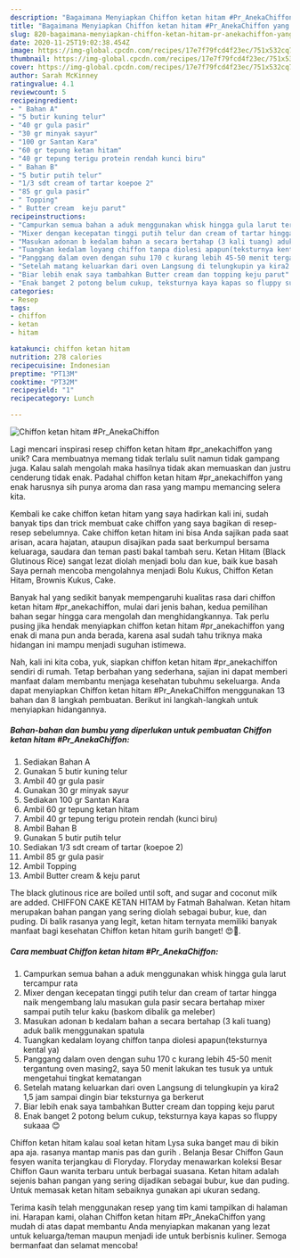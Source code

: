 ```yaml
---
description: "Bagaimana Menyiapkan Chiffon ketan hitam #Pr_AnekaChiffon yang Bikin Ngiler"
title: "Bagaimana Menyiapkan Chiffon ketan hitam #Pr_AnekaChiffon yang Bikin Ngiler"
slug: 820-bagaimana-menyiapkan-chiffon-ketan-hitam-pr-anekachiffon-yang-bikin-ngiler
date: 2020-11-25T19:02:38.454Z
image: https://img-global.cpcdn.com/recipes/17e7f79fcd4f23ec/751x532cq70/chiffon-ketan-hitam-pr_anekachiffon-foto-resep-utama.jpg
thumbnail: https://img-global.cpcdn.com/recipes/17e7f79fcd4f23ec/751x532cq70/chiffon-ketan-hitam-pr_anekachiffon-foto-resep-utama.jpg
cover: https://img-global.cpcdn.com/recipes/17e7f79fcd4f23ec/751x532cq70/chiffon-ketan-hitam-pr_anekachiffon-foto-resep-utama.jpg
author: Sarah McKinney
ratingvalue: 4.1
reviewcount: 5
recipeingredient:
- " Bahan A"
- "5 butir kuning telur"
- "40 gr gula pasir"
- "30 gr minyak sayur"
- "100 gr Santan Kara"
- "60 gr tepung ketan hitam"
- "40 gr tepung terigu protein rendah kunci biru"
- " Bahan B"
- "5 butir putih telur"
- "1/3 sdt cream of tartar koepoe 2"
- "85 gr gula pasir"
- " Topping"
- " Butter cream  keju parut"
recipeinstructions:
- "Campurkan semua bahan a aduk menggunakan whisk hingga gula larut tercampur rata"
- "Mixer dengan kecepatan tinggi putih telur dan cream of tartar hingga naik mengembang lalu masukan gula pasir secara bertahap mixer sampai putih telur kaku (baskom dibalik ga meleber)"
- "Masukan adonan b kedalam bahan a secara bertahap (3 kali tuang) aduk balik menggunakan spatula"
- "Tuangkan kedalam loyang chiffon tanpa diolesi apapun(teksturnya kental ya)"
- "Panggang dalam oven dengan suhu 170 c kurang lebih 45-50 menit tergantung oven masing2, saya 50 menit lakukan tes tusuk ya untuk mengetahui tingkat kematangan"
- "Setelah matang keluarkan dari oven Langsung di telungkupin ya kira2 1,5 jam sampai dingin biar teksturnya ga berkerut"
- "Biar lebih enak saya tambahkan Butter cream dan topping keju parut"
- "Enak banget 2 potong belum cukup, teksturnya kaya kapas so fluppy sukaaa 😊"
categories:
- Resep
tags:
- chiffon
- ketan
- hitam

katakunci: chiffon ketan hitam 
nutrition: 278 calories
recipecuisine: Indonesian
preptime: "PT13M"
cooktime: "PT32M"
recipeyield: "1"
recipecategory: Lunch

---
```



![Chiffon ketan hitam #Pr_AnekaChiffon](https://img-global.cpcdn.com/recipes/17e7f79fcd4f23ec/751x532cq70/chiffon-ketan-hitam-pr_anekachiffon-foto-resep-utama.jpg)

Lagi mencari inspirasi resep chiffon ketan hitam #pr_anekachiffon yang unik? Cara membuatnya memang tidak terlalu sulit namun tidak gampang juga. Kalau salah mengolah maka hasilnya tidak akan memuaskan dan justru cenderung tidak enak. Padahal chiffon ketan hitam #pr_anekachiffon yang enak harusnya sih punya aroma dan rasa yang mampu memancing selera kita.

Kembali ke cake chiffon ketan hitam yang saya hadirkan kali ini, sudah banyak tips dan trick membuat cake chiffon yang saya bagikan di resep-resep sebelumnya. Cake chiffon ketan hitam ini bisa Anda sajikan pada saat arisan, acara hajatan, ataupun disajikan pada saat berkumpul bersama keluaraga, saudara dan teman pasti bakal tambah seru. Ketan Hitam (Black Glutinous Rice) sangat lezat diolah menjadi bolu dan kue, baik kue basah Saya pernah mencoba mengolahnya menjadi Bolu Kukus, Chiffon Ketan Hitam, Brownis Kukus, Cake.

Banyak hal yang sedikit banyak mempengaruhi kualitas rasa dari chiffon ketan hitam #pr_anekachiffon, mulai dari jenis bahan, kedua pemilihan bahan segar hingga cara mengolah dan menghidangkannya. Tak perlu pusing jika hendak menyiapkan chiffon ketan hitam #pr_anekachiffon yang enak di mana pun anda berada, karena asal sudah tahu triknya maka hidangan ini mampu menjadi suguhan istimewa.


Nah, kali ini kita coba, yuk, siapkan chiffon ketan hitam #pr_anekachiffon sendiri di rumah. Tetap berbahan yang sederhana, sajian ini dapat memberi manfaat dalam membantu menjaga kesehatan tubuhmu sekeluarga. Anda dapat menyiapkan Chiffon ketan hitam #Pr_AnekaChiffon menggunakan 13 bahan dan 8 langkah pembuatan. Berikut ini langkah-langkah untuk menyiapkan hidangannya.

<!--inarticleads1-->

##### Bahan-bahan dan bumbu yang diperlukan untuk pembuatan Chiffon ketan hitam #Pr_AnekaChiffon:

1. Sediakan  Bahan A
1. Gunakan 5 butir kuning telur
1. Ambil 40 gr gula pasir
1. Gunakan 30 gr minyak sayur
1. Sediakan 100 gr Santan Kara
1. Ambil 60 gr tepung ketan hitam
1. Ambil 40 gr tepung terigu protein rendah (kunci biru)
1. Ambil  Bahan B
1. Gunakan 5 butir putih telur
1. Sediakan 1/3 sdt cream of tartar (koepoe 2)
1. Ambil 85 gr gula pasir
1. Ambil  Topping
1. Ambil  Butter cream &amp; keju parut


The black glutinous rice are boiled until soft, and sugar and coconut milk are added. CHIFFON CAKE KETAN HITAM by Fatmah Bahalwan. Ketan hitam merupakan bahan pangan yang sering diolah sebagai bubur, kue, dan puding. Di balik rasanya yang legit, ketan hitam ternyata memiliki banyak manfaat bagi kesehatan Chiffon ketan hitam gurih banget! 😍🖤. 

<!--inarticleads2-->

##### Cara membuat Chiffon ketan hitam #Pr_AnekaChiffon:

1. Campurkan semua bahan a aduk menggunakan whisk hingga gula larut tercampur rata
1. Mixer dengan kecepatan tinggi putih telur dan cream of tartar hingga naik mengembang lalu masukan gula pasir secara bertahap mixer sampai putih telur kaku (baskom dibalik ga meleber)
1. Masukan adonan b kedalam bahan a secara bertahap (3 kali tuang) aduk balik menggunakan spatula
1. Tuangkan kedalam loyang chiffon tanpa diolesi apapun(teksturnya kental ya)
1. Panggang dalam oven dengan suhu 170 c kurang lebih 45-50 menit tergantung oven masing2, saya 50 menit lakukan tes tusuk ya untuk mengetahui tingkat kematangan
1. Setelah matang keluarkan dari oven Langsung di telungkupin ya kira2 1,5 jam sampai dingin biar teksturnya ga berkerut
1. Biar lebih enak saya tambahkan Butter cream dan topping keju parut
1. Enak banget 2 potong belum cukup, teksturnya kaya kapas so fluppy sukaaa 😊


Chiffon ketan hitam kalau soal ketan hitam Lysa suka banget mau di bikin apa aja. rasanya mantap manis pas dan gurih . Belanja Besar Chiffon Gaun fesyen wanita terjangkau di Floryday. Floryday menawarkan koleksi Besar Chiffon Gaun wanita terbaru untuk berbagai suasana. Ketan hitam adalah sejenis bahan pangan yang sering dijadikan sebagai bubur, kue dan puding. Untuk memasak ketan hitam sebaiknya gunakan api ukuran sedang. 

Terima kasih telah menggunakan resep yang tim kami tampilkan di halaman ini. Harapan kami, olahan Chiffon ketan hitam #Pr_AnekaChiffon yang mudah di atas dapat membantu Anda menyiapkan makanan yang lezat untuk keluarga/teman maupun menjadi ide untuk berbisnis kuliner. Semoga bermanfaat dan selamat mencoba!

